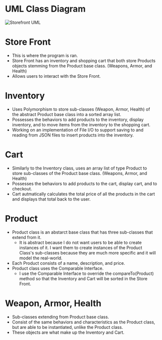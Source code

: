 # UML Class Diagram
![Storefront UML](https://user-images.githubusercontent.com/90354190/139885528-c0f2aa44-dd9a-4554-91be-f23e20b3bbb2.png)

# Store Front
* This is where the program is ran.
* Store Front has an inventory and shopping cart that both store Products objects stemming from the Product base class. (Weapons, Armor, and Health)
* Allows users to interact with the Store Front.

# Inventory
* Uses Polymorphism to store sub-classes (Weapon, Armor, Health) of the abstract Product base class into a sorted array list.
* Possesses the behaviors to add products to the inventory, display inventory, and to move items from the inventory to the shopping cart.
* Working on an implementation of File I/O to support saving to and reading from JSON files to insert products into the inventory.

# Cart
* Similarly to the Inventory class, uses an array list of type Product to store sub-classes of the Product base class. (Weapons, Armor, and Health)
* Possesses the behaviors to add products to the cart, display cart, and to checkout.
* Cart autmatically calculates the total price of all the products in the cart and displays that total back to the user.

# Product
* Product class is an abstarct base class that has three sub-classes that extend from it.
  * It is abstract because I do not want users to be able to create instances of it. I want them to create instances of the Product Class's sub-classes because they are much more specific and it will model the real-world.
* Each Product consists of a name, description, and price.
* Product class uses the Comparable Interface.
  * I use the Comparable Interface to override the compareTo(Product) method so that the Inventory and Cart will be sorted in the Store Front.

# Weapon, Armor, Health
* Sub-classes extending from Product base class.
* Consist of the same behaviors and characteristics as the Product class, but are able to be instantiated, unlike the Product class.
* These objects are what make up the Inventory and Cart.
